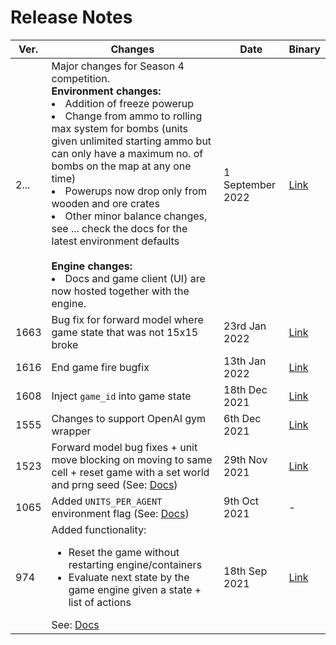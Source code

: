 # Release Notes

| Ver. | Changes                                                                                                                                                                                                                                          | Date          | Binary                                                                   |
| ---- | ------------------------------------------------------------------------------------------------------------------------------------------------------------------------------------------------------------------------------------------------ | ------------- | ------------------------------------------------------------------------ |
| 2... | Major changes for Season 4 competition. <br /> **Environment changes:** <br /><li>Addition of freeze powerup</li><li>Change from ammo to rolling max system for bombs (units given unlimited starting ammo but can only have a maximum no. of bombs on the map at any one time)</li><li>Powerups now drop only from wooden and ore crates</li><li>Other minor balance changes, see ... check the docs for the latest environment defaults</li><br />**Engine changes:**<br /><li>Docs and game client (UI) are now hosted together with the engine.                                                                                                                                                                               | 1 September 2022 | [Link](...) |
| 1663 | Bug fix for forward model where game state that was not 15x15 broke                                                                                                                                                                              | 23rd Jan 2022 | [Link](https://github.com/CoderOneHQ/bomberland/releases/tag/build-1663) |
| 1616 | End game fire bugfix                                                                                                                                                                                                                             | 13th Jan 2022 | [Link](https://github.com/CoderOneHQ/bomberland/releases/tag/build-1616) |
| 1608 | Inject `game_id` into game state                                                                                                                                                                                                                 | 18th Dec 2021 | [Link](https://github.com/CoderOneHQ/bomberland/releases/tag/build-1608) |
| 1555 | Changes to support OpenAI gym wrapper                                                                                                                                                                                                           | 6th Dec 2021  | [Link](https://github.com/CoderOneHQ/bomberland/releases/tag/build-1555) |
| 1523 | Forward model bug fixes + unit move blocking on moving to same cell + reset game with a set world and prng seed (See: [Docs](https://www.gocoder.one/docs/api-reference#reset-game))                                                             | 29th Nov 2021 | [Link](https://github.com/CoderOneHQ/bomberland/releases/tag/build-1523) |
| 1065 | Added `UNITS_PER_AGENT` environment flag (See: [Docs](https://gocoder.one/docs/api-reference#%EF%B8%8F-environment-flags))                                                                                                                       | 9th Oct 2021  | -                                                                        |
| 974  | Added functionality: <ul><li>Reset the game without restarting engine/containers</li><li>Evaluate next state by the game engine given a state + list of actions</li></ul> See: [Docs](https://gocoder.one/docs/api-reference#-administrator-api) | 18th Sep 2021 | [Link](https://github.com/CoderOneHQ/bomberland/releases/tag/build-974)  |
